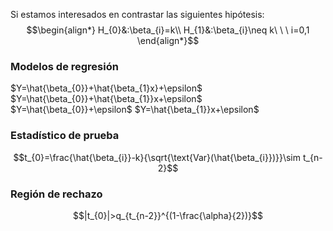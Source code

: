 
Si estamos interesados en contrastar las siguientes hipótesis:
$$\begin{align*} H_{0}&:\beta_{i}=k\\ H_{1}&:\beta_{i}\neq k\ \ \ i=0,1 \end{align*}$$

### Modelos de regresión

$Y=\hat{\beta_{0}}+\hat{\beta_{1}x}+\epsilon$
	$Y=\hat{\beta_{0}}+\hat{\beta_{1}}x+\epsilon$
	$Y=\hat{\beta_{0}}+\epsilon$
	$Y=\hat{\beta_{1}}x+\epsilon$

### Estadístico de prueba

$$t_{0}=\frac{\hat{\beta_{i}}-k}{\sqrt{\text{Var}(\hat{\beta_{i}})}}\sim t_{n-2}$$

### Región de rechazo

$$|t_{0}|>q_{t_{n-2}}^{(1-\frac{\alpha}{2})}$$
